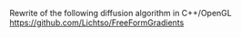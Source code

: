 Rewrite of the following diffusion algorithm in C++/OpenGL
https://github.com/Lichtso/FreeFormGradients
